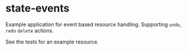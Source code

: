 # state-events

Example application for event based resource handling. Supporting `undo`, `redo` `delete` actions.

See the tests for an example resource.